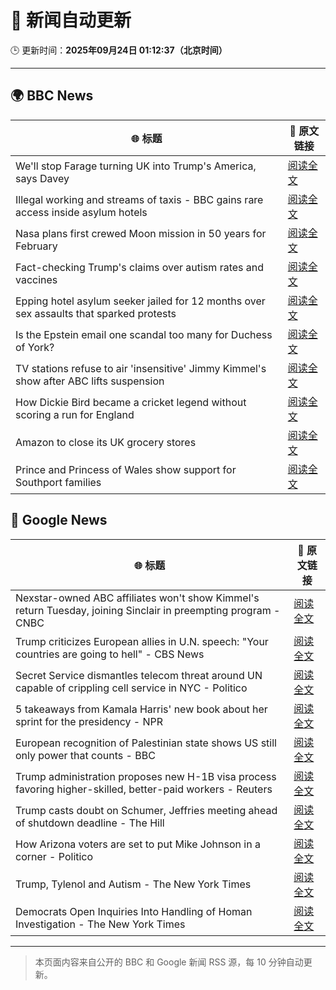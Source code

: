# 🧠 新闻自动更新

🕒 更新时间：**2025年09月24日 01:12:37（北京时间）**

---

## 🌍 BBC News

| 🌐 标题 | 🔗 原文链接 |
|--------|-------------|
| We'll stop Farage turning UK into Trump's America, says Davey | [阅读全文](https://www.bbc.com/news/articles/c4g7py75g0ko?at_medium=RSS&at_campaign=rss) |
| Illegal working and streams of taxis - BBC gains rare access inside asylum hotels | [阅读全文](https://www.bbc.com/news/articles/cwy8ee2w73jo?at_medium=RSS&at_campaign=rss) |
| Nasa plans first crewed Moon mission in 50 years for February | [阅读全文](https://www.bbc.com/news/articles/cy7pegvz17yo?at_medium=RSS&at_campaign=rss) |
| Fact-checking Trump's claims over autism rates and vaccines | [阅读全文](https://www.bbc.com/news/articles/cj07e3rjev2o?at_medium=RSS&at_campaign=rss) |
| Epping hotel asylum seeker jailed for 12 months over sex assaults that sparked protests | [阅读全文](https://www.bbc.com/news/articles/cp8j5vp7413o?at_medium=RSS&at_campaign=rss) |
| Is the Epstein email one scandal too many for Duchess of York? | [阅读全文](https://www.bbc.com/news/articles/czx0nr29neeo?at_medium=RSS&at_campaign=rss) |
| TV stations refuse to air 'insensitive' Jimmy Kimmel's show after ABC lifts suspension | [阅读全文](https://www.bbc.com/news/articles/cy4j0zldevyo?at_medium=RSS&at_campaign=rss) |
| How Dickie Bird became a cricket legend without scoring a run for England | [阅读全文](https://www.bbc.com/sport/cricket/articles/c3e7pylgzz2o?at_medium=RSS&at_campaign=rss) |
| Amazon to close its UK grocery stores | [阅读全文](https://www.bbc.com/news/articles/cx2xnkkn9ywo?at_medium=RSS&at_campaign=rss) |
| Prince and Princess of Wales show support for Southport families | [阅读全文](https://www.bbc.com/news/articles/c8d7r8225nvo?at_medium=RSS&at_campaign=rss) |

## 📰 Google News

| 🌐 标题 | 🔗 原文链接 |
|--------|-------------|
| Nexstar-owned ABC affiliates won't show Kimmel's return Tuesday, joining Sinclair in preempting program - CNBC | [阅读全文](https://news.google.com/rss/articles/CBMid0FVX3lxTE14bkpPYW5xbzg1d250YjI5U1VDS0VVU080WXRfd0g5SGtBZndBdWw2Zk43ZTZJNTgyQTNiTjJ5QnhXaEhETk00QTh1bVduN0w5Q1h3RDY4LWVqd2VaV1JKRE41bWEwNDNpQldjNTRQQkxPS2h2WGVn0gF8QVVfeXFMUERIUnlqUnN4Rm9hc1FiMFUyRTFVd2JDS2Z1dXlSRlpJM1M4WTZ2bHV2aDIzUTlWanZoUUZMbE1PVUJQZDZvSjVnSi00TXlXbDl1NDM3SGlwY1ZqNWJBeXJndXhHaE1BRmhkU3pTbmRUZzlnaE9oM0ZPUktBZw?oc=5) |
| Trump criticizes European allies in U.N. speech: "Your countries are going to hell" - CBS News | [阅读全文](https://news.google.com/rss/articles/CBMikAFBVV95cUxQaklBM2NSTFhDS2xZeWk0QVkxU1VJRGxLNVh2NU1tM2tOTTBnb1dpYk1EWFV3SkhNb19WZWllNWIweGJwTTJseTBHQUlVLVlKYXpUcEZKM20yM3BCTVRfNXphdVcyc3pUdkxZMVY3d1FlMHpleHpyVEFLWjFpY2pyNlpIZ1NkZkIxRERTZGhQdFjSAZYBQVVfeXFMTUkydXp1Xy1sM2VPcFZ2Ni0wVGdDam9lczZ4OGQ2UHM3bG5nN09pbFhEQk5ObjM0M2JsWU9tRWVxQkhlSGNqRnJCaHh1TUVwOEhzbHY2QjZtb3F4NnpDNzcxWjZILVZxakhNNnNkdEVMUHpoNU5GUmJBNFlpOElVMmlYUHhqa3F3SEdTTTVDWTUxaElDVEt3?oc=5) |
| Secret Service dismantles telecom threat around UN capable of crippling cell service in NYC - Politico | [阅读全文](https://news.google.com/rss/articles/CBMihgFBVV95cUxPbkV5Q0J1bE5fWXRRT2x6dW8wanFFdDR2aFp4d2JRNU5UU3o5TEp3Zm9YY3pDaWxVMWVQTUhXTy01WDhWNEVRdUpxSkRHS2h5LS03S0VGVzZSbzVqM1Z6LVp6RFRpLW5kQ0hHdkd0VWc1QlNDQ0RlZVJMbWRlMm8teGF3ZFh5dw?oc=5) |
| 5 takeaways from Kamala Harris' new book about her sprint for the presidency - NPR | [阅读全文](https://news.google.com/rss/articles/CBMiiwFBVV95cUxNeXFRdUhVaVJwWUZwd2s4SmRYRmZRQWtuYklZWEVxWHdxRzFSQUdWQnFXcWFaUHhaZzh6ZDFuOFRnSkphWng5RzN5dUpWNjNxb2pCM2pJOW50NG5mU19uLVh6d2tsU0pETGR4TVBTVzAxNnJ0TG04a3hSZVMyUTFjVW5ldmgtcmNzd0hv?oc=5) |
| European recognition of Palestinian state shows US still only power that counts - BBC | [阅读全文](https://news.google.com/rss/articles/CBMiWkFVX3lxTE52SnhuczgxbWZtcUFYN3BpZVZVdV9HYnZOMVRJM3ZPTGNnYzRtNkthd3VONlNySk4wQUs3REhPQ01fak1kaG4xMDB0bWUzWG91T0J4blNEaW5EZ9IBX0FVX3lxTE9OeFk2dUVqTjNsNlR3UDA3dU1YRnRLeWpCTjlJZ3FIZHh0cjREVVpmd3ZxWHdpVkczaW5mc3RaSVRwRDN3MzJuVFVkU2JoWkYwVHdsT0M1cHpPWFBJWlVz?oc=5) |
| Trump administration proposes new H-1B visa process favoring higher-skilled, better-paid workers - Reuters | [阅读全文](https://news.google.com/rss/articles/CBMiwAFBVV95cUxNM3d3Z3dWa2Q3VENiNDczNjBkZ3gxMGtieklsc2FQWDVONXhoeU9UbmFndUhZZEZqaUlocDlYZEdxMHhUSkN1ejU2VzMtZnFaWllxMmRoZkhTSy1LWElUZmNaaVNITEpsMkJXTE4yZkx5M0pnaktDMTc2c04yMXZ0aWl1ZFhKNjNTNXNZbVJpalFxeFkzQldNWDdHNnp6Y0dISEZMc0tUWGtFR2dRTXdhbnhadi1XaHpqb0xCVklxbHY?oc=5) |
| Trump casts doubt on Schumer, Jeffries meeting ahead of shutdown deadline - The Hill | [阅读全文](https://news.google.com/rss/articles/CBMijwFBVV95cUxQMkF3TnA0V3NXRDVaZkgtLVhHSS12NDQ5eTU5VmxpWnJ4ZExwVDctdThieWR6dVFqck85UzBNSU91eTBVa09VMTFhRzU2bkxXNVluNFlVa0I1cHRkR0IyX0RvVTNkU1cxamdoRW5UZnZUdUZJYmNfYW5aMG1KaThpdkRzcF9oaWwxYnY4Rm5td9IBlAFBVV95cUxPRlJSazRmRFBNSXc4dEVIcnN2UGh0eXdVX1lKN1FFZnFYOTRHOWllVzNvWWktOEpTSkgySkREOFZGUVdRSTNIU1hkM0dYTERsbERWZ1BBa0VjUFEtd3E1N2Y1TzB2WGFDd3JtS3BXcF80LU1TX0hyTWJRaXN6VzczcEN5dHhXdWhVNjg1SzVmMXp0aFE2?oc=5) |
| How Arizona voters are set to put Mike Johnson in a corner - Politico | [阅读全文](https://news.google.com/rss/articles/CBMilAFBVV95cUxOYXdVV2Y2dFQ1Q2NFMkFjQnFybkE0UFRhVkRXNnFCdnRjVURDTTRTdTFVMmRKODh4TE5HRU5TdkZhN0xmSTZHQWx2N0ZzNUJ1a3VDTlFyU2U3VFFHX09Na3ZPMm9sTjltMUk4MF9adHphY21VNmZMeHEtNU5WdF9OczVIVHoxemhnMDR5MG9ObFg1ZjZs?oc=5) |
| Trump, Tylenol and Autism - The New York Times | [阅读全文](https://news.google.com/rss/articles/CBMihgFBVV95cUxNQmM5RDFCalFUYU96Z0pBbFdEanp0dk1uNVU0Sms0Rk9EYzZyV2lzU1N4eENrNndNYkxBc3VNRFRGdUNVZXBzZjdSOFdGUGRkbEpvc2NQVXE0U0lXZlRoM1NSRlBSdlQ3X0g3MF9aMmZNbGJ3LVBQaHg0bHp0ZlJVSUJIbUNkZw?oc=5) |
| Democrats Open Inquiries Into Handling of Homan Investigation - The New York Times | [阅读全文](https://news.google.com/rss/articles/CBMijgFBVV95cUxNSjFkb1VtY1ZCbEI0d3NNSWNlVldBcGU5X1dlMl9Gc3JoUklyUmZrN0VKV0dJNGE5OUF6OTh4eDJkY0k0dWZIZFh0Z3lSUXEzd0pZbzV5VlhSTXloS0RlbTQ2akk1RWpaUDh3VkphcTdrdm1mN0pCc25QdUFSVlBUcXNVcWFfekxCdFAxbG9B?oc=5) |

---
> 本页面内容来自公开的 BBC 和 Google 新闻 RSS 源，每 10 分钟自动更新。